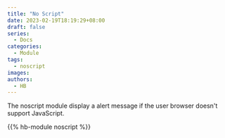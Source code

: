 ```yaml
---
title: "No Script"
date: 2023-02-19T18:19:29+08:00
draft: false
series:
  - Docs
categories:
  - Module
tags:
  - noscript
images:
authors:
  - HB
---
```


The noscript module display a alert message if the user browser doesn't support JavaScript.

<!--more-->

{{% hb-module noscript %}}
